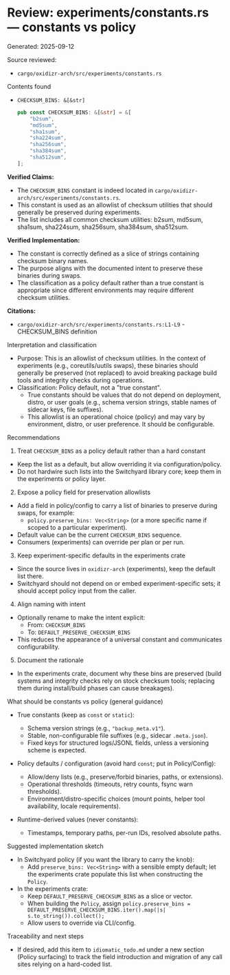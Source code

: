 # Review: experiments/constants.rs — constants vs policy

Generated: 2025-09-12

Source reviewed:

- `cargo/oxidizr-arch/src/experiments/constants.rs`

Contents found

- `CHECKSUM_BINS: &[&str]`

  ```rust
  pub const CHECKSUM_BINS: &[&str] = &[
      "b2sum",
      "md5sum",
      "sha1sum",
      "sha224sum",
      "sha256sum",
      "sha384sum",
      "sha512sum",
  ];
  ```

**Verified Claims:**
- The `CHECKSUM_BINS` constant is indeed located in `cargo/oxidizr-arch/src/experiments/constants.rs`.
- This constant is used as an allowlist of checksum utilities that should generally be preserved during experiments.
- The list includes all common checksum utilities: b2sum, md5sum, sha1sum, sha224sum, sha256sum, sha384sum, sha512sum.

**Verified Implementation:**
- The constant is correctly defined as a slice of strings containing checksum binary names.
- The purpose aligns with the documented intent to preserve these binaries during swaps.
- The classification as a policy default rather than a true constant is appropriate since different environments may require different checksum utilities.

**Citations:**
- `cargo/oxidizr-arch/src/experiments/constants.rs:L1-L9` - CHECKSUM_BINS definition

Interpretation and classification

- Purpose: This is an allowlist of checksum utilities. In the context of experiments (e.g., coreutils/uutils swaps), these binaries should generally be preserved (not replaced) to avoid breaking package build tools and integrity checks during operations.
- Classification: Policy default, not a "true constant".
  - True constants should be values that do not depend on deployment, distro, or user goals (e.g., schema version strings, stable names of sidecar keys, file suffixes).
  - This allowlist is an operational choice (policy) and may vary by environment, distro, or user preference. It should be configurable.

Recommendations

1) Treat `CHECKSUM_BINS` as a policy default rather than a hard constant

- Keep the list as a default, but allow overriding it via configuration/policy.
- Do not hardwire such lists into the Switchyard library core; keep them in the experiments or policy layer.

2) Expose a policy field for preservation allowlists

- Add a field in policy/config to carry a list of binaries to preserve during swaps, for example:
  - `policy.preserve_bins: Vec<String>` (or a more specific name if scoped to a particular experiment).
- Default value can be the current `CHECKSUM_BINS` sequence.
- Consumers (experiments) can override per plan or per run.

3) Keep experiment-specific defaults in the experiments crate

- Since the source lives in `oxidizr-arch` (experiments), keep the default list there.
- Switchyard should not depend on or embed experiment-specific sets; it should accept policy input from the caller.

4) Align naming with intent

- Optionally rename to make the intent explicit:
  - From: `CHECKSUM_BINS`
  - To: `DEFAULT_PRESERVE_CHECKSUM_BINS`
- This reduces the appearance of a universal constant and communicates configurability.

5) Document the rationale

- In the experiments crate, document why these bins are preserved (build systems and integrity checks rely on stock checksum tools; replacing them during install/build phases can cause breakages).

What should be constants vs policy (general guidance)

- True constants (keep as `const` or `static`):
  - Schema version strings (e.g., `"backup_meta.v1"`).
  - Stable, non-configurable file suffixes (e.g., sidecar `.meta.json`).
  - Fixed keys for structured logs/JSONL fields, unless a versioning scheme is expected.

- Policy defaults / configuration (avoid hard `const`; put in Policy/Config):
  - Allow/deny lists (e.g., preserve/forbid binaries, paths, or extensions).
  - Operational thresholds (timeouts, retry counts, fsync warn thresholds).
  - Environment/distro-specific choices (mount points, helper tool availability, locale requirements).

- Runtime-derived values (never constants):
  - Timestamps, temporary paths, per-run IDs, resolved absolute paths.

Suggested implementation sketch

- In Switchyard policy (if you want the library to carry the knob):
  - Add `preserve_bins: Vec<String>` with a sensible empty default; let the experiments crate populate this list when constructing the `Policy`.
- In the experiments crate:
  - Keep `DEFAULT_PRESERVE_CHECKSUM_BINS` as a slice or vector.
  - When building the `Policy`, assign `policy.preserve_bins = DEFAULT_PRESERVE_CHECKSUM_BINS.iter().map(|s| s.to_string()).collect();`
  - Allow users to override via CLI/config.

Traceability and next steps

- If desired, add this item to `idiomatic_todo.md` under a new section (Policy surfacing) to track the field introduction and migration of any call sites relying on a hard-coded list.
